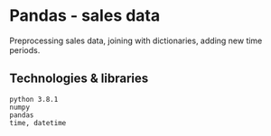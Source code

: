 # Pandas - sales data
Preprocessing sales data, joining with dictionaries, adding new time periods.

## Technologies & libraries

    python 3.8.1
    numpy
    pandas
    time, datetime
